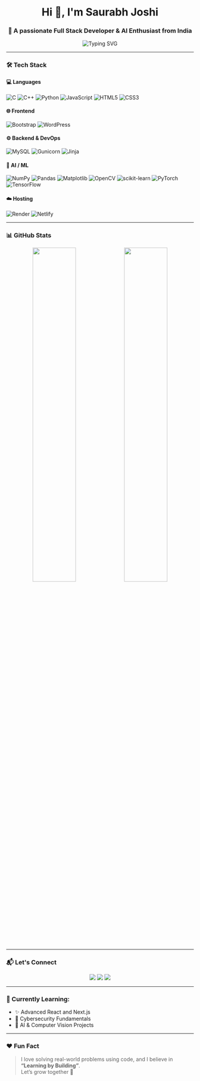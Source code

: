 <h1 align="center">Hi 👋, I'm Saurabh Joshi </h1>
<h3 align="center">🚀 A passionate Full Stack Developer & AI Enthusiast from India</h3>

<p align="center">
  <img src="https://readme-typing-svg.demolab.com?font=Fira+Code&size=22&pause=1000&color=00F7FF&center=true&vCenter=true&width=800&lines=Code.+Build.+Learn.+Repeat.;Crafting+Tech+that+Matters;Open+Source+%7C+Web+%7C+AI+%7C+Cybersecurity" alt="Typing SVG" />
</p>

---

### 🛠️ Tech Stack

#### 💻 Languages
![C](https://img.shields.io/badge/C-00599C?style=flat&logo=c&logoColor=white)
![C++](https://img.shields.io/badge/C++-00599C?style=flat&logo=c%2B%2B&logoColor=white)
![Python](https://img.shields.io/badge/Python-3670A0?style=flat&logo=python&logoColor=ffdd54)
![JavaScript](https://img.shields.io/badge/JavaScript-F7DF1E?style=flat&logo=javascript&logoColor=black)
![HTML5](https://img.shields.io/badge/HTML5-E34F26?style=flat&logo=html5&logoColor=white)
![CSS3](https://img.shields.io/badge/CSS3-1572B6?style=flat&logo=css3&logoColor=white)

#### 🌐 Frontend
![Bootstrap](https://img.shields.io/badge/Bootstrap-563D7C?style=flat&logo=bootstrap&logoColor=white)
![WordPress](https://img.shields.io/badge/WordPress-21759B?style=flat&logo=wordpress)

#### ⚙️ Backend & DevOps
![MySQL](https://img.shields.io/badge/MySQL-00758F?style=flat&logo=mysql&logoColor=white)
![Gunicorn](https://img.shields.io/badge/Gunicorn-499848?style=flat)
![Jinja](https://img.shields.io/badge/Jinja-B41717?style=flat)

#### 🧠 AI / ML
![NumPy](https://img.shields.io/badge/NumPy-013243?style=flat&logo=numpy)
![Pandas](https://img.shields.io/badge/Pandas-150458?style=flat&logo=pandas)
![Matplotlib](https://img.shields.io/badge/Matplotlib-11557C?style=flat)
![OpenCV](https://img.shields.io/badge/OpenCV-5C3EE8?style=flat&logo=opencv&logoColor=white)
![scikit-learn](https://img.shields.io/badge/scikit--learn-F7931E?style=flat)
![PyTorch](https://img.shields.io/badge/PyTorch-EE4C2C?style=flat&logo=pytorch&logoColor=white)
![TensorFlow](https://img.shields.io/badge/TensorFlow-FF6F00?style=flat&logo=tensorflow&logoColor=white)

#### ☁️ Hosting
![Render](https://img.shields.io/badge/Render-46E3B7?style=flat&logo=render)
![Netlify](https://img.shields.io/badge/Netlify-00C7B7?style=flat&logo=netlify)

---

### 📊 GitHub Stats

<p align="center">
  <img src="https://github-readme-stats.vercel.app/api?username=saurabhjoshi904&show_icons=true&theme=github_dark&hide_border=false" width="48%"/>
  <img src="https://github-readme-stats.vercel.app/api/top-langs/?username=saurabhjoshi904&layout=compact&theme=github_dark&hide_border=false" width="48%"/>
</p>

---


### 📬 Let's Connect

<p align="center">
  <a href="mailto:saurabhjoshi904@gmail.com"><img src="https://img.shields.io/badge/Email-D14836?style=for-the-badge&logo=gmail&logoColor=white"></a>
  <a href="https://linkedin.com/in/saurabhjoshi" target="_blank"><img src="https://img.shields.io/badge/LinkedIn-0A66C2?style=for-the-badge&logo=linkedin&logoColor=white"></a>
  <a href="https://github.com/Saurabhjoshi904" target="_blank"><img src="https://img.shields.io/badge/GitHub-100000?style=for-the-badge&logo=github&logoColor=white"></a>
</p>

---

### 🧠 Currently Learning:
- ✨ Advanced React and Next.js
- 🔐 Cybersecurity Fundamentals
- 🤖 AI & Computer Vision Projects

---

### ❤️ Fun Fact
> I love solving real-world problems using code, and I believe in **“Learning by Building”**.  
Let’s grow together 🚀

